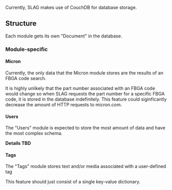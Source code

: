 Currently, SLAG makes use of CouchDB for database storage. 

## Structure
Each module gets its own "Document" in the database. 

### Module-specific

#### Micron
Currently, the only data that the Micron module stores are the results of an FBGA code search.

It is highly unlikely that the part number associated with an FBGA code would change so when SLAG requests the part number for a specific FBGA code, it is stored in the database indefinitely. This feature could siginficantly decrease the amount of HTTP requests to micron.com.

#### Users
The "Users" module is expected to store the most amount of data and have the most complex schema. 

**Details TBD**

#### Tags
The "Tags" module stores text and/or media associated with a user-defined tag

This feature should just consist of a single key-value dictionary. 
